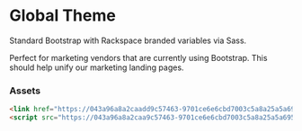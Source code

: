 # Global Theme

Standard Bootstrap with Rackspace branded variables via Sass.

Perfect for marketing vendors that are currently using Bootstrap. This should help unify our marketing landing pages.

### Assets

```html
<link href="https://043a96a8a2caadd9c57463-9701ce6e6cbd7003c5a8a25a5a69546c.ssl.cf5.rackcdn.com/v1.1/global/css/global.css" />
<script src="https://043a96a8a2caa9c57463-9701ce6e6cbd7003c5a8a25a5a69546c.ssl.cf5.rackcdn.com/v1.1/global/js/global.bundle.js"></script>
```
